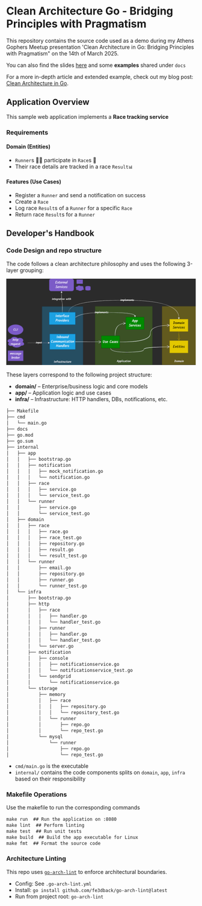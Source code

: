 # Clean Architecture Go - Bridging Principles with Pragmatism

This repository contains the source code used as a demo during my Athens Gophers Meetup presentation 'Clean Architecture in Go: Bridging Principles with Pragmatism" on the 14th of March 2025.

You can also find the slides [here](./docs/slides/CleanArchitectureInGo_AthensGophers_14Mar2025) and some **examples** shared under `docs`

For a more in-depth article and extended example, check out my blog post: [Clean Architecture in Go](https://pkritiotis.io/clean-architecture-in-golang/).

## Application Overview

This sample web application implements a **Race tracking service**

### Requirements

#### Domain (Entities)
- `Runner`s 🏃‍♂️ participate in `Race`s 🏁
- Their race details are tracked in a race `Result📊`
  
#### Features (Use Cases)
- Register a `Runner` and send a notification on success
- Create a `Race`
- Log race `Result`s of a `Runner` for a specific `Race`
- Return race `Result`s for a `Runner`

## Developer's Handbook

### Code Design and repo structure

The code follows a clean architecture philosophy and uses the following 3-layer grouping:

![Project Structure](./docs/images/ProjectStructure.png)

These layers correspond to the following project structure:
- **domain/** – Enterprise/business logic and core models  
- **app/** – Application logic and use cases  
- **infra/** – Infrastructure: HTTP handlers, DBs, notifications, etc.
```
├── Makefile
├── cmd
│   └── main.go
├── docs
├── go.mod
├── go.sum
├── internal
│   ├── app
│   │   ├── bootstrap.go
│   │   ├── notification
│   │   │   ├── mock_notification.go
│   │   │   └── notification.go
│   │   ├── race
│   │   │   ├── service.go
│   │   │   └── service_test.go
│   │   └── runner
│   │       ├── service.go
│   │       └── service_test.go
│   ├── domain
│   │   ├── race
│   │   │   ├── race.go
│   │   │   ├── race_test.go
│   │   │   ├── repository.go
│   │   │   ├── result.go
│   │   │   └── result_test.go
│   │   └── runner
│   │       ├── email.go
│   │       ├── repository.go
│   │       ├── runner.go
│   │       └── runner_test.go
│   └── infra
│       ├── bootstrap.go
│       ├── http
│       │   ├── race
│       │   │   ├── handler.go
│       │   │   └── handler_test.go
│       │   ├── runner
│       │   │   ├── handler.go
│       │   │   └── handler_test.go
│       │   └── server.go
│       ├── notification
│       │   ├── console
│       │   │   ├── notificationservice.go
│       │   │   └── notificationservice_test.go
│       │   └── sendgrid
│       │       └── notificationservice.go
│       └── storage
│           ├── memory
│           │   ├── race
│           │   │   ├── repository.go
│           │   │   └── repository_test.go
│           │   └── runner
│           │       ├── repo.go
│           │       └── repo_test.go
│           └── mysql
│               └── runner
│                   ├── repo.go
│                   └── repo_test.go
```

- `cmd/main.go` is the executable
- `internal/` contains the code components splits on `domain`, `app`, `infra` based on their responsibility

### Makefile Operations

Use the makefile to run the corresponding commands
```
make run  ## Run the application on :8080
make lint  ## Perform linting
make test  ## Run unit tests
make build  ## Build the app executable for Linux
make fmt  ## Format the source code
```

### Architecture Linting
This repo uses [`go-arch-lint`](https://github.com/fe3dback/go-arch-lint) to enforce architectural boundaries.
- Config: See `.go-arch-lint.yml`
- Install: `go install github.com/fe3dback/go-arch-lint@latest`
- Run from project root: `go-arch-lint`